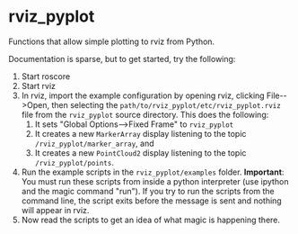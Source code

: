 rviz_pyplot
===========

Functions that allow simple plotting to rviz from Python.

Documentation is sparse, but to get started, try the following:

1. Start roscore
2. Start rviz
3. In rviz, import the example configuration by opening rviz, clicking File-->Open, then selecting the ```path/to/rviz_pyplot/etc/rviz_pyplot.rviz``` file from the ```rviz_pyplot``` source directory. This does the following:
    1. It sets "Global Options-->Fixed Frame" to ```rviz_pyplot```
    2. It creates a new ```MarkerArray``` display listening to the topic ```/rviz_pyplot/marker_array```, and
    3. It creates a new ```PointCloud2``` display listening to the topic ```/rviz_pyplot/points```.
4. Run the example scripts in the ```rviz_pyplot/examples``` folder. **Important**: You must run these scripts from inside a python interpreter (use ipython and the magic command "run"). If you try to run the scripts from the command line, the script exits before the message is sent and nothing will appear in rviz.
5. Now read the scripts to get an idea of what magic is happening there.

